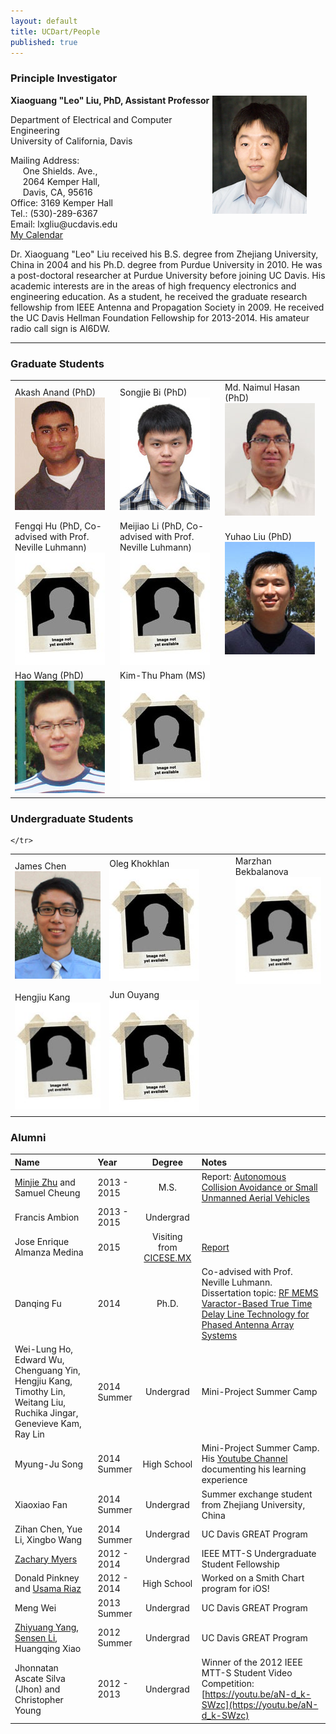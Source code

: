 ```yaml
---
layout: default
title: UCDart/People
published: true
---
```


<h3>Principle Investigator</h3>

<p>
<b>Xiaoguang "Leo" Liu, PhD, Assistant Professor </b>
</p>

<div style="float:right; margin:-30px 0 10px 0; padding: 0 30px 10px 10px; width:30%;">
<img src='/images/liu2015s.jpg'>
</div>

<p>
Department of Electrical and Computer Engineering <br>
University of California, Davis <br>
</p>

<p>
Mailing Address: <br>
	&nbsp;&nbsp;&nbsp;&nbsp;&nbsp;One Shields. Ave., <br>
	&nbsp;&nbsp;&nbsp;&nbsp;&nbsp;2064 Kemper Hall, <br>
	&nbsp;&nbsp;&nbsp;&nbsp;&nbsp;Davis, CA, 95616<br>
Office: 3169 Kemper Hall<br>
Tel.: (530)-289-6367<br>
Email: lxgliu@ucdavis.edu <br>
<a href='http://goo.gl/wMrPPD'> My Calendar </a>
</p>

<p>
Dr. Xiaoguang "Leo" Liu received his B.S. degree from Zhejiang University, China in 2004 and his Ph.D. degree from Purdue University in 2010. He was a post-doctoral researcher at Purdue University before joining UC Davis. His academic interests are in the areas of high frequency electronics and engineering education. As a student, he received the graduate research fellowship from IEEE Antenna and Propagation Society in 2009. He received the UC Davis Hellman Foundation Fellowship for 2013-2014. His amateur radio call sign is AI6DW. 
</p>

<hr>

<h3> Graduate Students </h3>

<table style="width:100%">
	<tr>
		<td  style="width:30%">Akash Anand (PhD)<br> <img src="/images/akash.jpg" alt="Akash Anand" /></td>
		<td  style="width:30%">Songjie Bi (PhD)<br> <img src="/images/songjie.jpg" alt="Songjie Bi" /></td>
		<td  style="width:30%">Md. Naimul Hasan (PhD) <br> <img src="/images/naimul.jpg" alt="Naimul Hasan" /></td>
	</tr>
	<tr>
		<td>Fengqi Hu (PhD, Co-advised with Prof. Neville Luhmann) <br> <img src="/images/blank.jpg" alt="Fengqi Hu" /></td>
		<td>Meijiao Li (PhD, Co-advised with Prof. Neville Luhmann) <br> <img src="/images/blank.jpg" alt="Meijiao Li" /></td>
		<td>Yuhao Liu (PhD) <br> <img src="/images/yuhao.jpg" alt="Yuhao Liu" /></td>
	</tr>
	<tr>
		<td>Hao Wang (PhD) <br> <img src="/images/haowang.jpg" alt="Hao Wang" /></td>
		<td>Kim-Thu Pham (MS) <br> <img src="/images/blank.jpg" alt="Kim-Thu Pham" /></td>
      	</tr>
</table>

<h3> Undergraduate Students </h3>

<table style="width:100%">
	<tr>
      	<td style="width:30%">James Chen <br> <img src="/images/jameschen.jpg" alt="James Chen" /></td>
		<td sytle="width:30%">Oleg Khokhlan <br> <img src="/images/blank.jpg" alt="Oleg Khokhlan" /></td>      
		<td style="width:30%">Marzhan Bekbalanova <br> <img src="/images/blank.jpg" alt="Oleg Khokhlan" /> </td>
	</tr>
	<tr>
      	<td style="width:30%">Hengjiu Kang <br> <img src="/images/blank.jpg" alt="Hengjiu Kang" /></td>
		<td sytle="width:30%">Jun Ouyang <br> <img src="/images/blank.jpg" alt="Jun Ouyang" /></td>      

	</tr>
</table>


### Alumni

| Name | Year | Degree | Notes |
| :--- |:---|:---:|:----------|
| [Minjie Zhu](https://www.linkedin.com/in/lucifercloei) and Samuel Cheung| 2013 - 2015| M.S.| Report: [Autonomous Collision Avoidance or Small Unmanned Aerial Vehicles](/files/master-plan-ii-project-report-minjie-zhu-samuel-cheung-v2.pdf) |
| Francis Ambion| 2013 - 2015 | Undergrad |&nbsp;|
| Jose Enrique Almanza Medina| 2015| Visiting from [CICESE.MX](http://www.cicese.edu.mx/#modal-one)|[Report](/files/Jose_UC_MEXUS_Report.pdf)|
| Danqing Fu | 2014 | Ph.D. | Co-advised with Prof. Neville Luhmann. Dissertation topic: [RF MEMS Varactor-Based True Time Delay Line Technology for Phased Antenna Array Systems](http://search.proquest.com/docview/1665571996/DABBEE94F2F34F32PQ/1?accountid=14505) |
| Wei-Lung Ho, Edward Wu, Chenguang Yin, Hengjiu Kang, Timothy Lin, Weitang Liu, Ruchika Jingar, Genevieve Kam, Ray Lin | 2014 Summer | Undergrad | Mini-Project Summer Camp|
| Myung-Ju Song | 2014 Summer | High School | Mini-Project Summer Camp. His [Youtube Channel](https://www.youtube.com/user/MJSBEST/videos) documenting his learning experience |
| Xiaoxiao Fan | 2014 Summer | Undergrad | Summer exchange student from Zhejiang University, China |
| Zihan Chen, Yue Li, Xingbo Wang | 2014 Summer | Undergrad | UC Davis GREAT Program |
| [Zachary Myers](https://www.linkedin.com/in/zamyerssu) | 2012 - 2014 | Undergrad | IEEE MTT-S Undergraduate Student Fellowship |
| Donald Pinkney and [Usama Riaz](https://www.linkedin.com/pub/usama-riaz/90/743/6a6) | 2012 - 2014 | High School | Worked on a Smith Chart program for iOS! |
| Meng Wei | 2013 Summer | Undergrad | UC Davis GREAT Program |
| [Zhiyuang Yang](https://www.linkedin.com/in/zhiyuanyang), [Sensen Li](https://www.linkedin.com/pub/sensen-li/b5/586/1b1), Huangqing Xiao | 2012 Summer | Undergrad | UC Davis GREAT Program |
| Jhonnatan Ascate Silva (Jhon) and Christopher Young | 2012 - 2013 | Undergrad |Winner of the 2012 IEEE MTT-S Student Video Competition: [https://youtu.be/aN-d_k-SWzc](https://youtu.be/aN-d_k-SWzc)|
